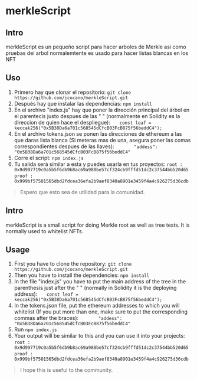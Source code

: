 # merkleScript

## Intro

merkleScript es un pequeño script para hacer arboles de Merkle asi como pruebas del arbol normalemtente es usado para hacer listas blancas en los NFT

## Uso
1. Primero hay que clonar el repositorio:
`git clone https://github.com/jcocano/merkleScript.git`
1. Después hay que instalar las dependencias:
`npm install`
1. En el archivo "index.js" hay que poner la dirección principal del árbol en el parentecis justo despues de las " " (normalmente en Solidity es la direccion de quien hace el despliegue):
`    const leaf = keccak256("0x5B38Da6a701c568545dCfcB03FcB875f56beddC4");
`
1. En el archivo tokens.json se ponen las direcciones de ethereum a las que daras lista blanca (Si meteras mas de una, asegura poner las comas correspondientes despues de las llaves):
`        "addess": "0x5B38Da6a701c568545dCfcB03FcB875f56beddC4"
`
1. Corre el script:
`npm index.js`
1. Tu salida será similar a esta y puedes usarla en tus proyectos:
`
root : 0x9d997719c0a5b5f6db9b8ac69a988be57cf324cb9fffd51dc2c37544bb520d65 
`
`
proof : 0x999bf57501565dbd2fdcea36efa2b9aef8340a8901e3459f4a4c926275d36cdb
`

> Espero que esto sea de utilidad para la comunidad.

## Intro
merkleScript is a small script for doing Merkle root as well as tree tests. It is normally used to whitelist NFTs.

## Usage
1. First you have to clone the repository:
`git clone https://github.com/jcocano/merkleScript.git`
1. Then you have to install the dependencies:
`npm install`
1. In the file "index.js" you have to put the main address of the tree in the parenthesis just after the " " (normally in Solidity it is the deploying address):
`    const leaf = keccak256("0x5B38Da6a701c568545dCfcB03FcB875f56beddC4");
`
1. In the tokens.json file, put the ethereum addresses to which you will whitelist (If you put more than one, make sure to put the corresponding commas after the braces):
`        "addess": "0x5B38Da6a701c568545dCfcB03FcB875f56beddC4"
`
1. Run
`npm index.js`
1. Your output will be similar to this and you can use it into your projects:
`
root : 0x9d997719c0a5b5f6db9b8ac69a988be57cf324cb9fffd51dc2c37544bb520d65 
`
`
proof : 0x999bf57501565dbd2fdcea36efa2b9aef8340a8901e3459f4a4c926275d36cdb
`

> I hope this is useful to the community.
